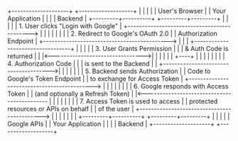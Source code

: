 +--------------------+                           +-------------------+
|                    |                           |                   |
|   User's Browser   |                           |  Your Application |
|                    |                           |     Backend       |
+---------+----------+                           +---------+---------+
          |                                              |
          |                                              |
          | 1. User clicks "Login with Google"           |
          +--------------------------------------------> |
          |                                              |
          |                                              |
          |                                              |
          | 2. Redirect to Google's OAuth 2.0           |
          |    Authorization Endpoint                   |
          +--------------------------------------------> |
          |                                              |
          +----------------------------------+           |
          |                                  |           |
          | 3. User Grants Permission        |           |
          |    & Auth Code is returned       |           |
          |<-------------------------------->|           |
          |                                  |           |
          |                                  +----+      |
          |                                       |      |
          |                                       |      |
          | 4. Authorization Code                 |      |
          |    is sent to the Backend             |      |
          +-------------------------------------->|      |
          |                                              |
          |                                              |
          | 5. Backend sends Authorization               |
          |    Code to Google's Token Endpoint           |
          |    to exchange for Access Token              |
          +--------------------------------------------> |
          |                                              |
          |                                              |
          |                                              |
          | 6. Google responds with Access Token         |
          |    (and optionally a Refresh Token)          |
          |<-------------------------------------------- |
          |                                              |
          |                                              |
          |                                              |
          | 7. Access Token is used to access            |
          |    protected resources or APIs on behalf     |
          |    of the user                               |
          +--------------------------------------------> |
          |                                              |
          |                                              |
          |                                              |
+---------+----------+                           +---------+---------+
|                    |                           |                   |
|   Google APIs      |                           |  Your Application |
|                    |                           |     Backend       |
+--------------------+                           +-------------------+

